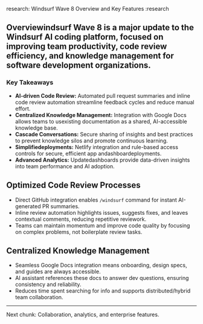 research: Windsurf Wave 8 Overview and Key Features :research

## Overviewindsurf Wave 8 is a major update to the Windsurf AI coding platform, focused on improving team productivity, code review efficiency, and knowledge management for software development organizations.

### Key Takeaways
- **AI-driven Code Review:** Automated pull request summaries and inline code review automation streamline feedback cycles and reduce manual effort.
- **Centralized Knowledge Management:** Integration with Google Docs allows teams to usexisting documentation as a shared, AI-accessible knowledge base.
- **Cascade Conversations:** Secure sharing of insights and best practices to prevent knowledge silos and promote continuous learning.
- **Simplifiedeployments:** Netlify integration and rule-based access controls for secure, efficient app andashboardeployments.
- **Advanced Analytics:** Updatedashboards provide data-driven insights into team performance and AI adoption.

## Optimized Code Review Processes
- Direct GitHub integration enables `/windsurf` command for instant AI-generated PR summaries.
- Inline review automation highlights issues, suggests fixes, and leaves contextual comments, reducing repetitive reviework.
- Teams can maintain momentum and improve code quality by focusing on complex problems, not boilerplate review tasks.

## Centralized Knowledge Management
- Seamless Google Docs integration means onboarding, design specs, and guides are always accessible.
- AI assistant references these docs to answer dev questions, ensuring consistency and reliability.
- Reduces time spent searching for info and supports distributed/hybrid team collaboration.

---

Next chunk: Collaboration, analytics, and enterprise features.



